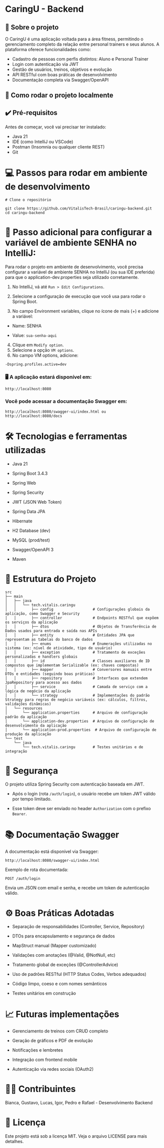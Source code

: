 # CaringU - Backend

## 🧠 Sobre o projeto

O CaringU é uma aplicação voltada para a área fitness, permitindo o gerenciamento completo da relação entre personal trainers e seus alunos. A plataforma oferece funcionalidades como:

- Cadastro de pessoas com perfis distintos: Aluno e Personal Trainer
- Login com autenticação via JWT
- Gestão de usuários, treinos, objetivos e evolução
- API RESTful com boas práticas de desenvolvimento
- Documentação completa via Swagger/OpenAPI

## 🚀 Como rodar o projeto localmente

## ✔️ Pré-requisitos
Antes de começar, você vai precisar ter instalado:

- Java 21
- IDE (como IntelliJ ou VSCode)
- Postman (Insomnia ou qualquer cliente REST)
- Git

# 💻 Passos para rodar em ambiente de desenvolvimento

```
# Clone o repositório

git clone https://github.com/VitalisTech-Brasil/caringu-backend.git
cd caringu-backend
```

# 🔑 Passo adicional para configurar a variável de ambiente SENHA no IntelliJ:
Para rodar o projeto em ambiente de desenvolvimento, você precisa configurar a variável de ambiente SENHA no IntelliJ (ou sua IDE preferida) para que o application-dev.properties seja utilizado corretamente.

1. No IntelliJ, vá até `Run > Edit Configurations`.

2. Selecione a configuração de execução que você usa para rodar o Spring Boot.

3. No campo Environment variables, clique no ícone de mais (+) e adicione a variável:

- Name: SENHA

- Value: ``sua-senha-aqui``

4. Clique em ``Modify option``.
5. Selecione a opção ``VM options``.
6. No campo VM options, adicione:

```
-Dspring.profiles.active=dev
```

### 🖥 A aplicação estará disponível em:

```http://localhost:8080```

### Você pode acessar a documentação Swagger em:

```http://localhost:8080/swagger-ui/index.html ou http://localhost:8080/docs```

# 🛠️ Tecnologias e ferramentas utilizadas

- Java 21

- Spring Boot 3.4.3

- Spring Web

- Spring Security

- JWT (JSON Web Token)

- Spring Data JPA

- Hibernate

- H2 Database (dev)

- MySQL (prod/test)

- Swagger/OpenAPI 3

- Maven

# 🧱 Estrutura do Projeto

```
src
├── main
│   ├── java
│   │   └── tech.vitalis.caringu
│   │       ├── config                  # Configurações globais da aplicação, como Swagger e Security
│   │       ├── controller              # Endpoints RESTful que expõem os serviços da aplicação
│   │       ├── dtos                    # Objetos de Transferência de Dados usados para entrada e saída nas APIs
│   │       ├── entity                  # Entidades JPA que representam as tabelas do banco de dados
│   │       ├── enums                   # Enumerações utilizadas no sistema (ex: nível de atividade, tipo de usuário)
│   │       ├── exception               # Tratamento de exceções personalizadas e handlers globais
│   │       ├── id                      # Classes auxiliares de ID compostos que implementam Serializable (ex: chaves compostas)
│   │       ├── mapper                  # Conversores manuais entre DTOs e entidades (seguindo boas práticas)
│   │       ├── repository              # Interfaces que extendem JpaRepository para acesso aos dados
│   │       ├── service                 # Camada de serviço com a lógica de negócio da aplicação
│   │       └── strategy                # Implementações do padrão Strategy para regras de negócio variáveis (ex: cálculos, filtros, validações dinâmicas)
│   └── resources
│       └── application.properties      # Arquivo de configuração padrão da aplicação 
│       └── application-dev.properties  # Arquivo de configuração de desenvolvimento da aplicação
│       └── application-prod.properties  # Arquivo de configuração de produção da aplicação
└── test
    └── java
        └── tech.vitalis.caringu        # Testes unitários e de integração
```

# 🔐 Segurança

O projeto utiliza Spring Security com autenticação baseada em JWT.

- Após o login (rota `/auth/login`), o usuário recebe um token JWT válido por tempo limitado.

- Esse token deve ser enviado no header `Authorization` com o prefixo `Bearer`.

# 📚 Documentação Swagger

A documentação está disponível via Swagger:

```
http://localhost:8080/swagger-ui/index.html
```

Exemplo de rota documentada:

```
POST /auth/login
```

Envia um JSON com email e senha, e recebe um token de autenticação válido.

# ⚙️ Boas Práticas Adotadas

- Separação de responsabilidades (Controller, Service, Repository)

- DTOs para encapsulamento e segurança de dados

- MapStruct manual (Mapper customizado)

- Validações com anotações (@Valid, @NotNull, etc)

- Tratamento global de exceções (@ControllerAdvice)

- Uso de padrões RESTful (HTTP Status Codes, Verbos adequados)

- Código limpo, coeso e com nomes semânticos

- Testes unitários em construção

# 📈 Futuras implementações

- Gerenciamento de treinos com CRUD completo

- Geração de gráficos e PDF de evolução

- Notificações e lembretes

- Integração com frontend mobile

- Autenticação via redes sociais (OAuth2)

# 👨‍💼 Contribuintes

Bianca, Gustavo, Lucas, Igor, Pedro e Rafael - Desenvolvimento Backend

# 📄 Licença

Este projeto está sob a licença MIT. Veja o arquivo LICENSE para mais detalhes.